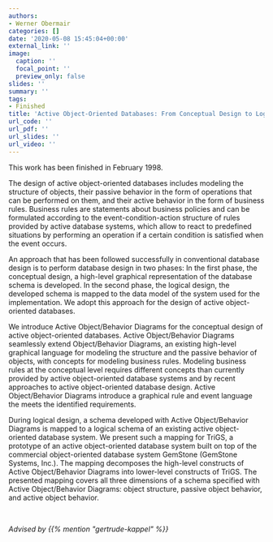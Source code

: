 ```yaml
---
authors:
- Werner Obermair
categories: []
date: '2020-05-08 15:45:04+00:00'
external_link: ''
image:
  caption: ''
  focal_point: ''
  preview_only: false
slides: ''
summary: ''
tags:
- Finished
title: 'Active Object-Oriented Databases: From Conceptual Design to Logical Design'
url_code: ''
url_pdf: ''
url_slides: ''
url_video: ''
---
```


This work has been finished in February 1998.

The design of active object-oriented databases includes modeling the structure of objects, their passive behavior in the form of operations that can be performed on them, and their active behavior in the form of business rules. Business rules are statements about business policies and can be formulated according to the event-condition-action structure of rules provided by active database systems, which allow to react to predefined situations by performing an operation if a certain condition is satisfied when the event occurs.

An approach that has been followed successfully in conventional database design is to perform database design in two phases: In the first phase, the conceptual design, a high-level graphical representation of the database schema is developed. In the second phase, the logical design, the developed schema is mapped to the data model of the system used for the implementation. We adopt this approach for the design of active object-oriented databases.

We introduce Active Object/Behavior Diagrams for the conceptual design of active object-oriented databases. Active Object/Behavior Diagrams seamlessly extend Object/Behavior Diagrams, an existing high-level graphical language for modeling the structure and the passive behavior of objects, with concepts for modeling business rules. Modeling business rules at the conceptual level requires different concepts than currently provided by active object-oriented database systems and by recent approaches to active object-oriented database design. Active Object/Behavior Diagrams introduce a graphical rule and event language the meets the identified requirements.

During logical design, a schema developed with Active Object/Behavior Diagrams is mapped to a logical schema of an existing active object-oriented database system. We present such a mapping for TriGS, a prototype of an active object-oriented database system built on top of the commercial object-oriented database system GemStone (GemStone Systems, Inc.). The mapping decomposes the high-level constructs of Active Object/Behavior Diagrams into lower-level constructs of TriGS. The presented mapping covers all three dimensions of a schema specified with Active Object/Behavior Diagrams: object structure, passive object behavior, and active object behavior.

&nbsp;

*Advised by {{% mention "gertrude-kappel" %}}*